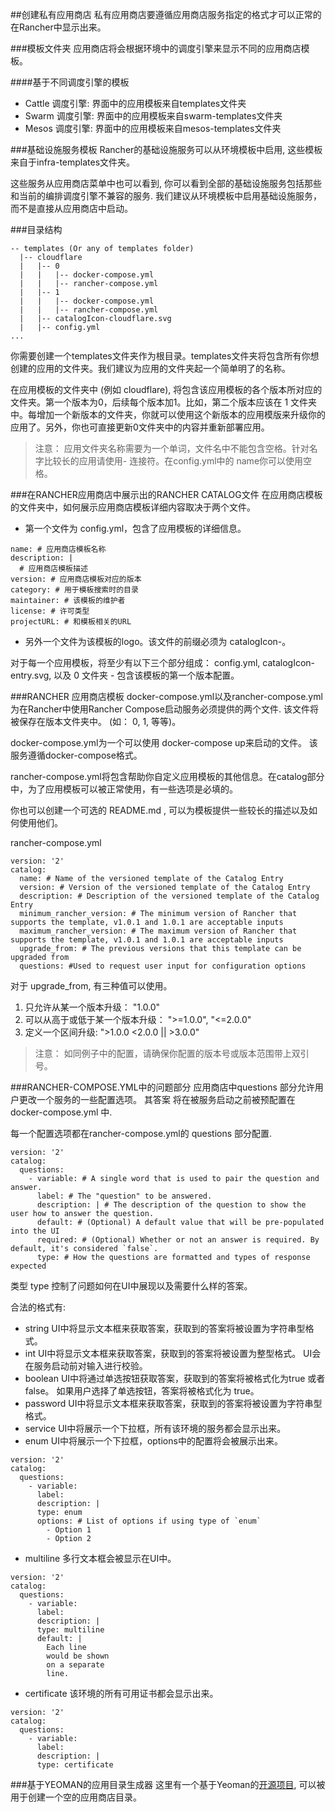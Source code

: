##创建私有应用商店
私有应用商店要遵循应用商店服务指定的格式才可以正常的在Rancher中显示出来。

###模板文件夹
应用商店将会根据环境中的调度引擎来显示不同的应用商店模板。

####基于不同调度引擎的模板
- Cattle 调度引擎: 界面中的应用模板来自templates文件夹
- Swarm 调度引擎: 界面中的应用模板来自swarm-templates文件夹
- Mesos 调度引擎: 界面中的应用模板来自mesos-templates文件夹

###基础设施服务模板
Rancher的基础设施服务可以从环境模板中启用, 这些模板来自于infra-templates文件夹。

这些服务从应用商店菜单中也可以看到, 你可以看到全部的基础设施服务包括那些和当前的编排调度引擎不兼容的服务. 我们建议从环境模板中启用基础设施服务，而不是直接从应用商店中启动。

###目录结构

```
-- templates (Or any of templates folder)
  |-- cloudflare
  |   |-- 0
  |   |   |-- docker-compose.yml
  |   |   |-- rancher-compose.yml
  |   |-- 1
  |   |   |-- docker-compose.yml
  |   |   |-- rancher-compose.yml
  |   |-- catalogIcon-cloudflare.svg
  |   |-- config.yml
...
```

你需要创建一个templates文件夹作为根目录。templates文件夹将包含所有你想创建的应用的文件夹。我们建议为应用的文件夹起一个简单明了的名称。

在应用模板的文件夹中 (例如 cloudflare), 将包含该应用模板的各个版本所对应的文件夹。第一个版本为0，后续每个版本加1。比如，第二个版本应该在 1 文件夹中。每增加一个新版本的文件夹，你就可以使用这个新版本的应用模版来升级你的应用了。另外，你也可直接更新0文件夹中的内容并重新部署应用。

> 注意：
应用文件夹名称需要为一个单词，文件名中不能包含空格。针对名字比较长的应用请使用- 连接符。在config.yml中的 name你可以使用空格。

###在RANCHER应用商店中展示出的RANCHER CATALOG文件
在应用商店模板的文件夹中，如何展示应用商店模板详细内容取决于两个文件。

- 第一个文件为 config.yml，包含了应用模板的详细信息。

```
name: # 应用商店模板名称
description: |
  # 应用商店模板描述
version: # 应用商店模板对应的版本
category: # 用于模板搜索时的目录
maintainer: # 该模板的维护者
license: # 许可类型
projectURL: # 和模板相关的URL
```

- 另外一个文件为该模板的logo。该文件的前缀必须为 catalogIcon-。

对于每一个应用模板，将至少有以下三个部分组成： config.yml, catalogIcon-entry.svg, 以及 0 文件夹 - 包含该模板的第一个版本配置。

###RANCHER 应用商店模板
docker-compose.yml以及rancher-compose.yml为在Rancher中使用Rancher Compose启动服务必须提供的两个文件. 该文件将被保存在版本文件夹中。 (如： 0, 1, 等等)。

docker-compose.yml为一个可以使用 docker-compose up来启动的文件。 该服务遵循docker-compose格式。

rancher-compose.yml将包含帮助你自定义应用模板的其他信息。在catalog部分中，为了应用模板可以被正常使用，有一些选项是必填的。

你也可以创建一个可选的 README.md , 可以为模板提供一些较长的描述以及如何使用他们。

rancher-compose.yml

```
version: '2'
catalog:
  name: # Name of the versioned template of the Catalog Entry
  version: # Version of the versioned template of the Catalog Entry
  description: # Description of the versioned template of the Catalog Entry
  minimum_rancher_version: # The minimum version of Rancher that supports the template, v1.0.1 and 1.0.1 are acceptable inputs
  maximum_rancher_version: # The maximum version of Rancher that supports the template, v1.0.1 and 1.0.1 are acceptable inputs
  upgrade_from: # The previous versions that this template can be upgraded from
  questions: #Used to request user input for configuration options
```

对于 upgrade_from, 有三种值可以使用。

1. 只允许从某一个版本升级： "1.0.0"
2. 可以从高于或低于某一个版本升级： ">=1.0.0", "<=2.0.0"
3. 定义一个区间升级: ">1.0.0 <2.0.0 || >3.0.0"

> 注意：
如同例子中的配置，请确保你配置的版本号或版本范围带上双引号。

###RANCHER-COMPOSE.YML中的问题部分
应用商店中questions 部分允许用户更改一个服务的一些配置选项。 其答案 将在被服务启动之前被预配置在 docker-compose.yml 中.

每一个配置选项都在rancher-compose.yml的 questions 部分配置.

```
version: '2'
catalog:
  questions:
    - variable: # A single word that is used to pair the question and answer.
      label: # The "question" to be answered.
      description: | # The description of the question to show the user how to answer the question.
      default: # (Optional) A default value that will be pre-populated into the UI
      required: # (Optional) Whether or not an answer is required. By default, it's considered `false`.
      type: # How the questions are formatted and types of response expected
```

类型
type 控制了问题如何在UI中展现以及需要什么样的答案。

合法的格式有:

- string UI中将显示文本框来获取答案，获取到的答案将被设置为字符串型格式。
- int UI中将显示文本框来获取答案，获取到的答案将被设置为整型格式。 UI会在服务启动前对输入进行校验。
- boolean UI中将通过单选按钮获取答案，获取到的答案将被格式化为true 或者 false。 如果用户选择了单选按钮，答案将被格式化为 true。
- password UI中将显示文本框来获取答案，获取到的答案将被设置为字符串型格式。
- service UI中将展示一个下拉框，所有该环境的服务都会显示出来。
- enum UI中将展示一个下拉框，options中的配置将会被展示出来。


```
version: '2'
catalog:
  questions:
    - variable:
      label:
      description: |
      type: enum
      options: # List of options if using type of `enum`
        - Option 1
        - Option 2
```

- multiline 多行文本框会被显示在UI中。

```
version: '2'
catalog:
  questions:
    - variable:
      label:
      description: |
      type: multiline
      default: |
        Each line
        would be shown
        on a separate
        line.
```

- certificate 该环境的所有可用证书都会显示出来。

```
version: '2'
catalog:
  questions:
    - variable:
      label:
      description: |
      type: certificate
```

###基于YEOMAN的应用目录生成器
这里有一个基于Yeoman的[开源项目](https://github.com/slashgear/generator-rancher-catalog), 可以被用于创建一个空的应用商店目录。